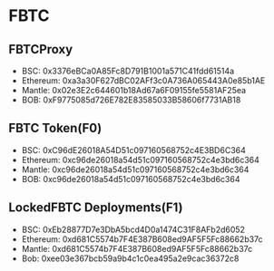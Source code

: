 # FBTC

## FBTCProxy
- BSC: 0x3376eBCa0A85Fc8D791B1001a571C41fdd61514a
- Ethereum: 0xa3a30F627dBC02AFf3c0A736A065443A0e85b1AE
- Mantle: 0x02e3E2c644601b18Ad67a6F09155fe5581AF25ea
- BOB: 0xF9775085d726E782E83585033B58606f7731AB18

## FBTC Token(F0)
- BSC: 0xC96dE26018A54D51c097160568752c4E3BD6C364
- Ethereum: 0xc96de26018a54d51c097160568752c4e3bd6c364
- Mantle: 0xc96de26018a54d51c097160568752c4e3bd6c364
- BOB: 0xc96de26018a54d51c097160568752c4e3bd6c364

## LockedFBTC Deployments(F1)
- BSC: 0xEb28877D7e3DbA5bcd4D0a1474C31F8AFb2d6052
- Ethereum: 0xd681C5574b7F4E387B608ed9AF5F5Fc88662b37c
- Mantle: 0xd681C5574b7F4E387B608ed9AF5F5Fc88662b37c
- Bob: 0xee03e367bcb59a9b4c1c0ea495a2e9cac36372c8
